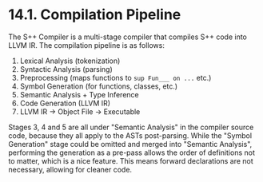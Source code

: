 # 14.1. Compilation Pipeline

The S++ Compiler is a multi-stage compiler that compiles S++ code into LLVM IR. The compilation pipeline is as follows:

1. Lexical Analysis (tokenization)
2. Syntactic Analysis (parsing)
3. Preprocessing (maps functions to `sup Fun___ on ...` etc.)
4. Symbol Generation (for functions, classes, etc.)
5. Semantic Analysis + Type Inference
6. Code Generation (LLVM IR)
7. LLVM IR -> Object File -> Executable

Stages 3, 4 and 5 are all under "Semantic Analysis" in the compiler source code, because they all apply to the ASTs 
post-parsing. While the "Symbol Generation" stage could be omitted and merged into "Semantic Analysis", performing 
the generation as a pre-pass allows the order of definitions not to matter, which is a nice feature. This means 
forward declarations are not necessary, allowing for cleaner code.
